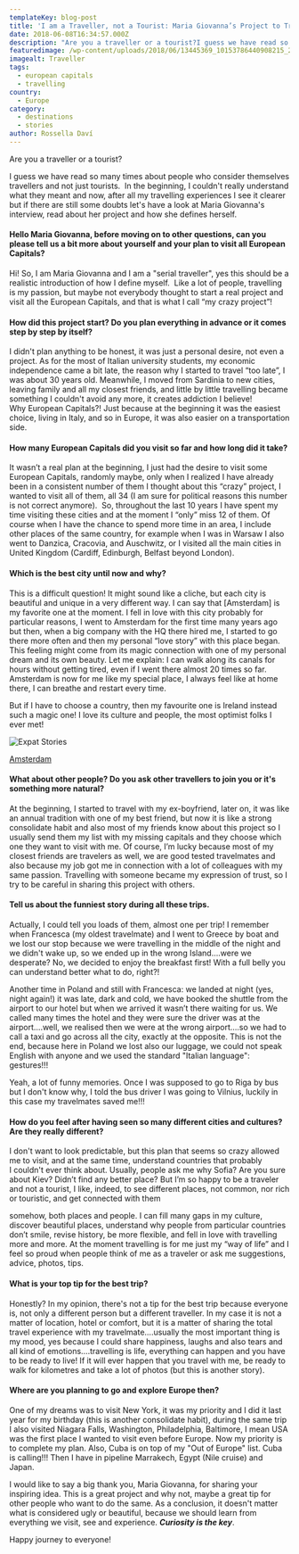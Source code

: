 ```yaml
---
templateKey: blog-post
title: 'I am a Traveller, not a Tourist: Maria Giovanna’s Project to Travel Europe'
date: 2018-06-08T16:34:57.000Z
description: "Are you a traveller or a tourist?I​ guess we have read so many times about people who consider themselves travellers and not just tourists.\_ In the beginning, I couldn't really understand what they meant and now, after all my travelling experiences I see it clearer​ but if there are still some doubts let's have a look at Maria Giovanna's interview, read about her project and how she defines herself."
featuredimage: /wp-content/uploads/2018/06/13445369_10153786440908215_20099517409138804_n.jpg
imagealt: Traveller
tags:
  - european capitals
  - travelling
country:
  - Europe
category:
  - destinations
  - stories
author: Rossella Daví
---
```


Are you a traveller or a tourist?

I guess we have read so many times about people who consider themselves travellers and not just tourists.  In the beginning, I couldn't really understand what they meant and now, after all my travelling experiences I see it clearer but if there are still some doubts let's have a look at Maria Giovanna's interview, read about her project and how she defines herself.

#### Hello Maria Giovanna, before moving on to other questions, can you please tell us a bit more about yourself and your plan to visit all European Capitals?

Hi! So, I am Maria Giovanna and I am a "serial traveller", yes this should be a realistic introduction of how I define myself.  Like a lot of people, travelling is my passion, but maybe not everybody thought to start a real project and visit all the European Capitals, and that is what I call “my crazy project”!

#### How did this project start? Do you plan everything in advance or it comes step by step by itself?

I didn't plan anything to be honest, it was just a personal desire, not even a project. As for the most of Italian university students, my economic independence came a bit late, the reason why I started to travel “too late”, I was about 30 years old. Meanwhile, I moved from Sardinia to new cities, leaving family and all my closest friends, and little by little travelling became something I couldn't avoid any more, it creates addiction I believe! Why European Capitals?! Just because at the beginning it was the easiest choice, living in Italy, and so in Europe, it was also easier on a transportation side.

#### How many European Capitals did you visit so far and how long did it take?

It wasn’t a real plan at the beginning, I just had the desire to visit some European Capitals, randomly maybe, only when I realized I have already been in a consistent number of them I thought about this “crazy” project, I wanted to visit all of them, all 34 (I am sure for political reasons this number is not correct anymore).  So, throughout the last 10 years I have spent my time visiting these cities and at the moment I “only” miss 12 of them. Of course when I have the chance to spend more time in an area, I include other places of the same country, for example when I was in Warsaw I also went to Danzica, Cracovia, and Auschwitz, or I visited all the main cities in United Kingdom (Cardiff, Edinburgh, Belfast beyond London).

#### Which is the best city until now and why?

This is a difficult question! It might sound like a cliche, but each city is beautiful and unique in a very different way. I can say that [Amsterdam] is my favorite one at the moment. I fell in love with this city probably for particular reasons, I went to Amsterdam for the first time many years ago but then, when a big company with the HQ there hired me, I started to go there more often and then my personal “love story” with this place began. This feeling might come from its magic connection with one of my personal dream and its own beauty. Let me explain: I can walk along its canals for hours without getting tired, even if I went there almost 20 times so far. Amsterdam is now for me like my special place, I always feel like at home there, I can breathe and restart every time.

But if I have to choose a country, then my favourite one is Ireland instead such a magic one! I love its culture and people, the most optimist folks I ever met!

![Expat Stories](/img/uploads/2018/06/21371124_10155051905088215_2649903609846765611_n.jpg)

[Amsterdam](https://www.thexpatmagazine.com/tags/amsterdam)

#### What about other people? Do you ask other travellers to join you or it's something more natural?

At the beginning, I started to travel with my ex-boyfriend, later on, it was like an annual tradition with one of my best friend, but now it is like a strong consolidate habit and also most of my friends know about this project so I usually send them my list with my missing capitals and they choose which one they want to visit with me. Of course, I’m lucky because most of my closest friends are travelers as well, we are good tested travelmates and also because my job got me in connection with a lot of colleagues with my same passion. Travelling with someone became my expression of trust, so I try to be careful in sharing this project with others.

#### Tell us about the funniest story during all these trips.

Actually, I could tell you loads of them, almost one per trip! I remember when Francesca (my oldest travelmate) and I went to Greece by boat and we lost our stop because we were travelling in the middle of the night and we didn't wake up, so we ended up in the wrong Island….were we desperate? No, we decided to enjoy the breakfast first! With a full belly you can understand better what to do, right?!

Another time in Poland and still with Francesca: we landed at night (yes, night again!) it was late, dark and cold, we have booked the shuttle from the airport to our hotel but when we arrived it wasn’t there waiting for us. We called many times the hotel and they were sure the driver was at the airport….well, we realised then we were at the wrong airport….so we had to call a taxi and go across all the city, exactly at the opposite. This is not the end, because here in Poland we lost also our luggage, we could not speak English with anyone and we used the standard "Italian language": gestures!!!

Yeah, a lot of funny memories. Once I was supposed to go to Riga by bus but I don't know why, I told the bus driver I was going to Vilnius, luckily in this case my travelmates saved me!!!

#### How do you feel after having seen so many different cities and cultures? Are they really different?

I don't want to look predictable, but this plan that seems so crazy allowed me to visit, and at the same time, understand countries that probably I couldn't ever think about. Usually, people ask me why Sofia? Are you sure about Kiev? Didn’t find any better place? But I’m so happy to be a traveler and not a tourist, I like, indeed, to see different places, not common, nor rich or touristic, and get connected with them

somehow, both places and people. I can fill many gaps in my culture, discover beautiful places, understand why people from particular countries don’t smile, revise history, be more flexible, and fell in love with travelling more and more. At the moment travelling is for me just my “way of life” and I feel so proud when people think of me as a traveler or ask me suggestions, advice, photos, tips.

#### What is your top tip for the best trip?

Honestly? In my opinion, there's not a tip for the best trip because everyone is, not only a different person but a different traveller. In my case it is not a matter of location, hotel or comfort, but it is a matter of sharing the total travel experience with my travelmate….usually the most important thing is my mood, yes because I could share happiness, laughs and also tears and all kind of emotions….travelling is life, everything can happen and you have to be ready to live! If it will ever happen that you travel with me, be ready to walk for kilometres and take a lot of photos (but this is another story).

#### Where are you planning to go and explore Europe then?

One of my dreams was to visit New York, it was my priority and I did it last year for my birthday (this is another consolidate habit), during the same trip I also visited Niagara Falls, Washington, Philadelphia, Baltimore, I mean USA was the first place I wanted to visit even before Europe. Now my priority is to complete my plan. Also, Cuba is on top of my "Out of Europe" list. Cuba is calling!!! Then I have in pipeline Marrakech, Egypt (Nile cruise) and Japan.

I would like to say a big thank you, Maria Giovanna, for sharing your inspiring idea. This is a great project and why not, maybe a great tip for other people who want to do the same. As a conclusion, it doesn't matter what is considered ugly or beautiful, because we should learn from everything we visit, see and experience. _**Curiosity is the key**_.

Happy journey to everyone!
